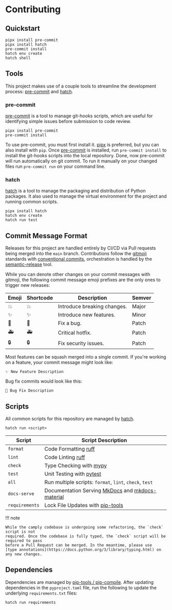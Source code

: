 # Contributing

## Quickstart

```shell
pipx install pre-commit
pipx install hatch
pre-commit install
hatch env create
hatch shell
```

## Tools

This project makes use of a couple tools to streamline the development process:
[pre-commit](https://pre-commit.com/) and [hatch](https://hatch.pypa.io/).

### pre-commit

[pre-commit] is a tool to manage git-hooks scripts, which are useful
for identifying simple issues before submission to code review.

```commandline
pipx install pre-commit
pre-commit install
```

To use pre-commit, you must first install it. [pipx] is preferred, but you can also install with
`pip`. Once [pre-commit] is installed, run `pre-commit install` to install the git-hooks scripts
into the local repository. Done, now pre-commit will run automatically on git commit. To run it
manually on your changed files run `pre-commit run` on your command line.

### hatch

[hatch](https://hatch.pypa.io/) is a tool to manage the packaging and distribution of Python packages. It also
used to manage the virtual environment for the project and running common scripts.

```commandline
pipx install hatch
hatch env create
hatch run test
```

## Commit Message Format

Releases for this project are handled entirely by CI/CD via Pull requests being merged into
the `main` branch. Contributions follow the [gitmoji] standards with [conventional commits],
orchestration is handled by the [semantic-release] tool.

While you can denote other changes on your commit messages with gitmoji, the following
commit message emoji prefixes are the only ones to trigger new releases:

| Emoji | Shortcode   | Description                 | Semver |
| ----- | ----------- | --------------------------- | ------ |
| 💥    | :boom:      | Introduce breaking changes. | Major  |
| ✨    | :sparkles:  | Introduce new features.     | Minor  |
| 🐛    | :bug:       | Fix a bug.                  | Patch  |
| 🚑    | :ambulance: | Critical hotfix.            | Patch  |
| 🔒    | :lock:      | Fix security issues.        | Patch  |

Most features can be squash merged into a single commit. If you're working on a
feature, your commit message might look like:

```text
✨ New Feature Description
```

Bug fix commits would look like this:

```text
🐛 Bug Fix Description
```

## Scripts

All common scripts for this repository are managed by [hatch](#hatch).

```shell
hatch run <script>
```

| Script         | Script Description                                      |
| -------------- | ------------------------------------------------------- |
| `format`       | Code Formatting [ruff]                                  |
| `lint`         | Code Linting [ruff]                                     |
| `check`        | Type Checking with [mypy]                               |
| `test`         | Unit Testing with [pytest]                              |
| `all`          | Run multiple scripts: `format`, `lint`, `check`, `test` |
| `docs-serve`   | Documentation Serving [MkDocs] and [mkdocs-material]    |
| `requirements` | Lock File Updates with [pip-tools]                      |

!!! note

    While the camply codebase is undergoing some refactoring, the `check` script is not
    required. Once the codebase is fully typed, the `check` script will be required to pass
    before a Pull Request can be merged. In the meantime, please use
    [type annotations](https://docs.python.org/3/library/typing.html) on any new changes.

## Dependencies

Dependencies are managed by [pip-tools / pip-compile](https://github.com/jazzband/pip-tools/).
After updating dependencies in the `pyproject.toml` file, run the following to update the
underlying `requirements.txt` files:

```shell
hatch run requirements
```

[pipx]: https://pipxproject.github.io/pipx/
[pre-commit]: https://pre-commit.com/
[gitmoji]: https://gitmoji.dev/
[conventional commits]: https://www.conventionalcommits.org/en/v1.0.0/
[semantic-release]: https://github.com/semantic-release/semantic-release
[ruff]: https://github.com/charliermarsh/ruff
[mypy]: https://mypy.readthedocs.io/en/stable/
[pytest]: https://docs.pytest.org/en/stable/
[MkDocs]: https://www.mkdocs.org/
[mkdocs-material]: https://squidfunk.github.io/mkdocs-material/
[pip-tools]: https://github.com/jazzband/pip-tools/
